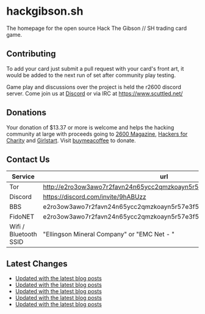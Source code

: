 # hackgibson.sh
The homepage for the open source Hack The Gibson // SH trading card game.


## Contributing

To add your card just submit a pull request with your card's front art, it would be added to the next run of set after community play testing.

Game play and discussions over the project is held the r2600 discord server. Come join us at [Discord](https://discord.com/invite/9hABUzz) or via IRC at https://www.scuttled.net/


## Donations

Your donation of $13.37 or more is welcome and helps the hacking community at large with proceeds going to [2600 Magazine](https://2600.com/), [Hackers for Charity](https://hackersforcharity.org) and [Girlstart](https://girlstart.org).  Visit [buymeacoffee](https://www.buymeacoffee.com/hackgibson.sh) to donate.


## Contact Us

Service | url
-|-
Tor | http://e2ro3ow3awo7r2favn24n65ycc2qmzkoayn5r57e3f56nvjwdcgg32ad.onion
Discord | https://discord.com/invite/9hABUzz
BBS | e2ro3ow3awo7r2favn24n65ycc2qmzkoayn5r57e3f56nvjwdcgg32ad.onion:23
FidoNET | e2ro3ow3awo7r2favn24n65ycc2qmzkoayn5r57e3f56nvjwdcgg32ad.onion:24554
Wifi / Bluetooth SSID | "Ellingson Mineral Company" or "EMC Net - <fidonet address>"

## Latest Changes
<!-- BLOG-POST-LIST:START -->
- [Updated with the latest blog posts](https://github.com/DFW2600/hackgibson.sh/commit/2064ef6180fbb7e26cd8e4adb2cacfbca0dcbffb)
- [Updated with the latest blog posts](https://github.com/DFW2600/hackgibson.sh/commit/4f736a7c69e15fc16cf2abb545f1a1f06d192fcc)
- [Updated with the latest blog posts](https://github.com/DFW2600/hackgibson.sh/commit/4cb0fe73dd89bfe00da5d35785d366ff3f6c78e3)
- [Updated with the latest blog posts](https://github.com/DFW2600/hackgibson.sh/commit/4c9f9c3de4a121e8679b4dc1548ccc6c7ae8e7c7)
- [Updated with the latest blog posts](https://github.com/DFW2600/hackgibson.sh/commit/3b28d2a20aff17c324fb6eaebd5a00e235edee3e)
<!-- BLOG-POST-LIST:END -->

